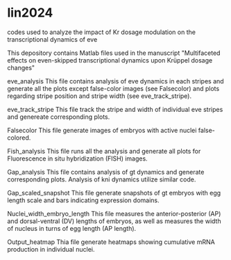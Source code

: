 # lin2024
codes used to analyze the impact of Kr dosage modulation on the transcriptional dynamics of eve

This depository contains Matlab files used in the manuscript "Multifaceted effects on even-skipped transcriptional dynamics upon Krüppel dosage changes"

eve_analysis
This file contains analysis of eve dynamics in each stripes and generate all the plots except false-color images (see Falsecolor) and plots regarding stripe position and stripe width (see eve_track_stripe). 

eve_track_stripe
This file track the stripe and width of individual eve stripes and genereate corresponding plots.

Falsecolor
This file generate images of embryos with active nuclei false-colored.

Fish_analysis
This file runs all the analysis and generate all plots for Fluorescence in situ hybridization (FISH) images.

Gap_analysis
This file contains analysis of gt dynamics and generate corresponding plots. Analysis of kni dynamics utilize similar code.

Gap_scaled_snapshot
This file generate snapshots of gt embryos with egg length scale and bars indicating expression domains.

Nuclei_width_embryo_length
This file measures the anterior-posterior (AP) and dorsal-ventral (DV) lengths of embryos, as well as measures the width of nucleus in turns of egg length (AP length).

Output_heatmap
Thia file generate heatmaps showing cumulative mRNA production in individual nuclei.


